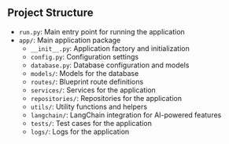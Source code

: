 ## Project Structure

- `run.py`: Main entry point for running the application
- `app/`: Main application package
  - `__init__.py`: Application factory and initialization
  - `config.py`: Configuration settings
  - `database.py`: Database configuration and models
  - `models/`: Models for the database
  - `routes/`: Blueprint route definitions
  - `services/`: Services for the application
  - `repositories/`: Repositories for the application
  - `utils/`: Utility functions and helpers
  - `langchain/`: LangChain integration for AI-powered features
  - `tests/`: Test cases for the application
  - `logs/`: Logs for the application
